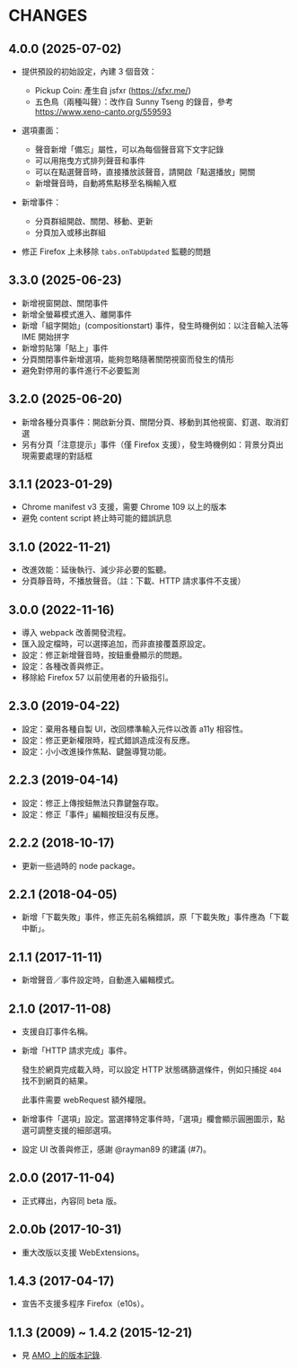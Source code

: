 CHANGES
=======

## 4.0.0 (2025-07-02)

* 提供預設的初始設定，內建 3 個音效：
  * Pickup Coin: 產生自 jsfxr (https://sfxr.me/)
  * 五色鳥（兩種叫聲）：改作自 Sunny Tseng 的錄音，參考 https://www.xeno-canto.org/559593

* 選項畫面：
  * 聲音新增「備忘」屬性，可以為每個聲音寫下文字記錄
  * 可以用拖曳方式排列聲音和事件
  * 可以在點選聲音時，直接播放該聲音，請開啟「點選播放」開關
  * 新增聲音時，自動將焦點移至名稱輸入框

* 新增事件：
  * 分頁群組開啟、關閉、移動、更新
  * 分頁加入或移出群組

* 修正 Firefox 上未移除 `tabs.onTabUpdated` 監聽的問題

## 3.3.0 (2025-06-23)

* 新增視窗開啟、關閉事件
* 新增全螢幕模式進入、離開事件
* 新增「組字開始」(compositionstart) 事件，發生時機例如：以注音輸入法等 IME 開始拼字
* 新增剪貼簿「貼上」事件
* 分頁關閉事件新增選項，能夠忽略隨著關閉視窗而發生的情形
* 避免對停用的事件進行不必要監測

## 3.2.0 (2025-06-20)

* 新增各種分頁事件：開啟新分頁、關閉分頁、移動到其他視窗、釘選、取消釘選
* 另有分頁「注意提示」事件（僅 Firefox 支援），發生時機例如：背景分頁出現需要處理的對話框

## 3.1.1 (2023-01-29)

* Chrome manifest v3 支援，需要 Chrome 109 以上的版本
* 避免 content script 終止時可能的錯誤訊息

## 3.1.0 (2022-11-21)

* 改進效能：延後執行、減少非必要的監聽。
* 分頁靜音時，不播放聲音。（註：下載、HTTP 請求事件不支援）

## 3.0.0 (2022-11-16)

* 導入 webpack 改善開發流程。
* 匯入設定檔時，可以選擇追加，而非直接覆蓋原設定。
* 設定：修正新增聲音時，按鈕重疊顯示的問題。
* 設定：各種改善與修正。
* 移除給 Firefox 57 以前使用者的升級指引。

## 2.3.0 (2019-04-22)

* 設定：棄用各種自製 UI，改回標準輸入元件以改善 a11y 相容性。
* 設定：修正更新權限時，程式錯誤造成沒有反應。
* 設定：小小改進操作焦點、鍵盤導覽功能。

## 2.2.3 (2019-04-14)

* 設定：修正上傳按鈕無法只靠鍵盤存取。
* 設定：修正「事件」編輯按鈕沒有反應。

## 2.2.2 (2018-10-17)

* 更新一些過時的 node package。

## 2.2.1 (2018-04-05)

* 新增「下載失敗」事件，修正先前名稱錯誤，原「下載失敗」事件應為「下載中斷」。

## 2.1.1 (2017-11-11)

* 新增聲音／事件設定時，自動進入編輯模式。

## 2.1.0 (2017-11-08)

* 支援自訂事件名稱。

* 新增「HTTP 請求完成」事件。

  發生於網頁完成載入時，可以設定 HTTP 狀態碼篩選條件，例如只捕捉 `404` 找不到網頁的結果。

  此事件需要 webRequest 額外權限。

* 新增事件「選項」設定。當選擇特定事件時，「選項」欄會顯示圓圈圖示，點選可調整支援的細部選項。

* 設定 UI 改善與修正，感謝 @rayman89 的建議 (#7)。

## 2.0.0 (2017-11-04)

* 正式釋出，內容同 beta 版。

## 2.0.0b (2017-10-31)

* 重大改版以支援 WebExtensions。

## 1.4.3 (2017-04-17)

* 宣告不支援多程序 Firefox（e10s）。

## 1.1.3 (2009) ~ 1.4.2 (2015-12-21)

* 見 [AMO 上的版本記錄][].


[AMO 上的版本記錄]: https://addons.mozilla.org/firefox/addon/noise/versions/
